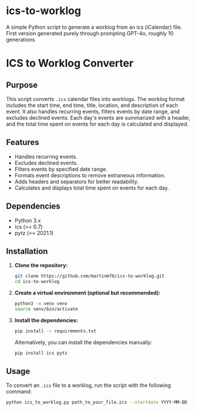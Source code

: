 # ics-to-worklog
A simple Python script to generate a worklog from an ics (iCalendar) file. First version generated purely through prompting GPT-4o, roughly 10 generations

# ICS to Worklog Converter

## Purpose

This script converts `.ics` calendar files into worklogs. The worklog format includes the start time, end time, title, location, and description of each event. It also handles recurring events, filters events by date range, and excludes declined events. Each day's events are summarized with a header, and the total time spent on events for each day is calculated and displayed.

## Features

- Handles recurring events.
- Excludes declined events.
- Filters events by specified date range.
- Formats event descriptions to remove extraneous information.
- Adds headers and separators for better readability.
- Calculates and displays total time spent on events for each day.

## Dependencies

- Python 3.x
- ics (>= 0.7)
- pytz (>= 2021.1)

## Installation

1. **Clone the repository:**

    ```bash
    git clone https://github.com/martinm76/ics-to-worklog.git
    cd ics-to-worklog
    ```

2. **Create a virtual environment (optional but recommended):**

    ```bash
    python3 -m venv venv
    source venv/bin/activate
    ```

3. **Install the dependencies:**

    ```bash
    pip install -r requirements.txt
    ```

    Alternatively, you can install the dependencies manually:

    ```bash
    pip install ics pytz
    ```

## Usage

To convert an `.ics` file to a worklog, run the script with the following command:

```bash
python ics_to_worklog.py path_to_your_file.ics --startdate YYYY-MM-DD --enddate YYYY-MM-DD
